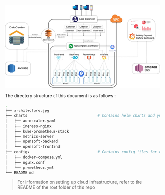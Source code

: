 ![architecture](./architecture.jpg)

The directory structure of this document is as follows :

```bash
.
├── architecture.jpg
├── charts                                # Contains helm charts and ymls
│   ├── autoscaler.yaml
│   ├── ingress-nginx
│   ├── kube-prometheus-stack
│   ├── metrics-server
│   ├── opensoft-backend
│   └── opensoft-frontend
├── configs                               # Contains config files for nginx and containers
│   ├── docker-compose.yml
│   ├── nginx.conf
│   └── prometheus.yml
└── README.md

```

> For information on setting up cloud infrastructure, refer to the README of the root folder of this repo
